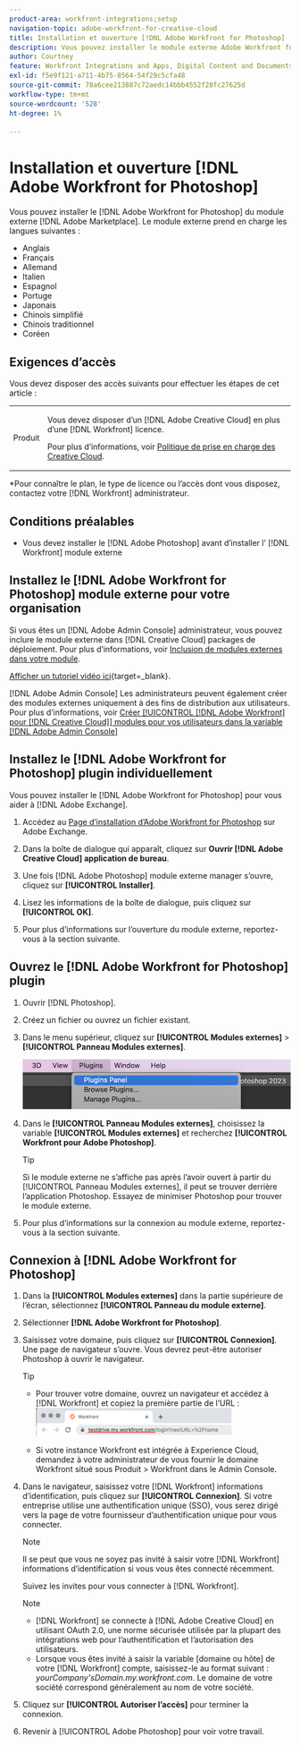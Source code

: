 ```yaml
---
product-area: workfront-integrations;setup
navigation-topic: adobe-workfront-for-creative-cloud
title: Installation et ouverture [!DNL Adobe Workfront for Photoshop]
description: Vous pouvez installer le module externe Adobe Workfront for Photoshop à partir d’Adobe Marketplace.
author: Courtney
feature: Workfront Integrations and Apps, Digital Content and Documents
exl-id: f5e9f121-a711-4b75-8564-54f29c5cfa48
source-git-commit: 78a6cee213887c72aedc14bbb4552f28fc27625d
workflow-type: tm+mt
source-wordcount: '528'
ht-degree: 1%

---
```


# Installation et ouverture [!DNL Adobe Workfront for Photoshop]

Vous pouvez installer le [!DNL Adobe Workfront for Photoshop] du module externe [!DNL Adobe Marketplace]. Le module externe prend en charge les langues suivantes :

* Anglais
* Français
* Allemand
* Italien
* Espagnol
* Portuge
* Japonais
* Chinois simplifié
* Chinois traditionnel
* Coréen

## Exigences d’accès

Vous devez disposer des accès suivants pour effectuer les étapes de cet article :

<table style="table-layout:auto"> 
 <col> 
 <col> 
 <tbody> 
  <!--<tr> 
   <td role="rowheader">[!DNL Adobe Workfront] plan*</td> 
   <td> <p>[!UICONTROL Pro] or higher</p> </td> 
  </tr> 
  <tr data-mc-conditions=""> 
   <td role="rowheader">[!DNL Adobe Workfront] license*</td> 
   <td> <p>[!UICONTROL Work] or [!UICONTROL Plan]</p> </td> 
  </tr> -->
  <tr> 
   <td role="rowheader">Produit</td> 
   <td><p>Vous devez disposer d’un [!DNL Adobe Creative Cloud] en plus d’une [!DNL Workfront] licence.</p><p>Pour plus d’informations, voir <a href="https://helpx.adobe.com/support/programs/cc-support-policy.html#cce" class="MCXref xref" xrefformat="{para}">Politique de prise en charge des Creative Cloud</a>.</p></td> 
  </tr> 
 </tbody> 
</table>

&#42;Pour connaître le plan, le type de licence ou l’accès dont vous disposez, contactez votre [!DNL Workfront] administrateur.

## Conditions préalables

* Vous devez installer le [!DNL Adobe Photoshop] avant d’installer l’ [!DNL Workfront] module externe

## Installez le [!DNL Adobe Workfront for Photoshop] module externe pour votre organisation

Si vous êtes un [!DNL Adobe Admin Console] administrateur, vous pouvez inclure le module externe dans [!DNL Creative Cloud] packages de déploiement. Pour plus d’informations, voir [Inclusion de modules externes dans votre module](https://helpx.adobe.com/in/enterprise/using/manage-extensions.html).

[Afficher un tutoriel vidéo ici](https://www.youtube.com/watch?v=zzvXNLIBzrc){target=_blank}.

[!DNL Adobe Admin Console] Les administrateurs peuvent également créer des modules externes uniquement à des fins de distribution aux utilisateurs. Pour plus d’informations, voir [Créer [!UICONTROL [!DNL Adobe Workfront] pour [!DNL Creative Cloud]] modules pour vos utilisateurs dans la variable [!DNL Adobe Admin Console]](/help/quicksilver/administration-and-setup/configure-integrations/create-plugin-only-packages.md)

## Installez le [!DNL Adobe Workfront for Photoshop] plugin individuellement

Vous pouvez installer le [!DNL Adobe Workfront for Photoshop] pour vous aider à [!DNL Adobe Exchange].

1. Accédez au [Page d’installation d’Adobe Workfront for Photoshop](https://adobe.com/go/cc_plugins_discover_plugin?pluginId=37722a55&amp;workflow=share) sur Adobe Exchange.
1. Dans la boîte de dialogue qui apparaît, cliquez sur **Ouvrir [!DNL Adobe Creative Cloud] application de bureau**.
1. Une fois [!DNL Adobe Photoshop] module externe manager s’ouvre, cliquez sur **[!UICONTROL Installer]**.
1. Lisez les informations de la boîte de dialogue, puis cliquez sur **[!UICONTROL OK]**.

1. Pour plus d’informations sur l’ouverture du module externe, reportez-vous à la section suivante.

## Ouvrez le [!DNL Adobe Workfront for Photoshop] plugin

1. Ouvrir [!DNL Photoshop].

1. Créez un fichier ou ouvrez un fichier existant.

1. Dans le menu supérieur, cliquez sur **[!UICONTROL Modules externes]** > **[!UICONTROL Panneau Modules externes]**.

   ![](assets/plugins-panel-ps.png)

1. Dans le **[!UICONTROL Panneau Modules externes]**, choisissez la variable **[!UICONTROL Modules externes]** et recherchez **[!UICONTROL Workfront pour Adobe Photoshop]**.

   >[!TIP]
   >
   >   Si le module externe ne s’affiche pas après l’avoir ouvert à partir du [!UICONTROL Panneau Modules externes], il peut se trouver derrière l’application Photoshop. Essayez de minimiser Photoshop pour trouver le module externe.

1. Pour plus d’informations sur la connexion au module externe, reportez-vous à la section suivante.

## Connexion à [!DNL Adobe Workfront for Photoshop]

1. Dans la **[!UICONTROL Modules externes]** dans la partie supérieure de l’écran, sélectionnez **[!UICONTROL Panneau du module externe]**.
1. Sélectionner **[!DNL Adobe Workfront for Photoshop]**.
1. Saisissez votre domaine, puis cliquez sur **[!UICONTROL Connexion]**. Une page de navigateur s’ouvre. Vous devrez peut-être autoriser Photoshop à ouvrir le navigateur.

   >[!TIP]
   >
   >* Pour trouver votre domaine, ouvrez un navigateur et accédez à [!DNL Workfront] et copiez la première partie de l’URL :\
   >![](assets/domain-350x50.png)
   >
   > * Si votre instance Workfront est intégrée à Experience Cloud, demandez à votre administrateur de vous fournir le domaine Workfront situé sous Produit > Workfront dans le Admin Console.

1. Dans le navigateur, saisissez votre [!DNL Workfront] informations d’identification, puis cliquez sur **[!UICONTROL Connexion]**. Si votre entreprise utilise une authentification unique (SSO), vous serez dirigé vers la page de votre fournisseur d’authentification unique pour vous connecter.

   >[!NOTE]
   >
   >Il se peut que vous ne soyez pas invité à saisir votre [!DNL Workfront] informations d’identification si vous vous êtes connecté récemment.

   Suivez les invites pour vous connecter à [!DNL Workfront].

   >[!NOTE]
   >
   >* [!DNL Workfront] se connecte à [!DNL Adobe Creative Cloud] en utilisant OAuth 2.0, une norme sécurisée utilisée par la plupart des intégrations web pour l’authentification et l’autorisation des utilisateurs.
   >* Lorsque vous êtes invité à saisir la variable [domaine ou hôte] de votre [!DNL Workfront] compte, saisissez-le au format suivant : *yourCompany&#39;sDomain.my.workfront.com*. Le domaine de votre société correspond généralement au nom de votre société.

1. Cliquez sur **[!UICONTROL Autoriser l’accès]** pour terminer la connexion.
1. Revenir à [!UICONTROL Adobe Photoshop] pour voir votre travail.
